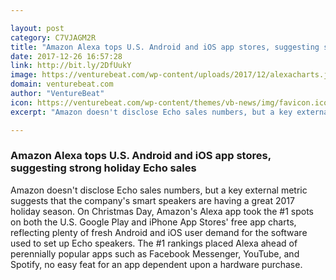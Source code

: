 ```yaml
---

layout: post
category: C7VJAGM2R
title: "Amazon Alexa tops U.S. Android and iOS app stores, suggesting strong holiday Echo sales"
date: 2017-12-26 16:57:28
link: http://bit.ly/2DfUukY
image: https://venturebeat.com/wp-content/uploads/2017/12/alexacharts.jpg?fit=780%2C390&strip=all
domain: venturebeat.com
author: "VentureBeat"
icon: https://venturebeat.com/wp-content/themes/vb-news/img/favicon.ico
excerpt: "Amazon doesn't disclose Echo sales numbers, but a key external metric suggests that the company's smart speakers are having a great 2017 holiday season. On Christmas Day, Amazon's Alexa app took the #1 spots on both the U.S. Google Play and iPhone App Stores' free app charts, reflecting plenty of fresh Android and iOS user demand for the software used to set up Echo speakers. The #1 rankings placed Alexa ahead of perennially popular apps such as Facebook Messenger, YouTube, and Spotify, no easy feat for an app dependent upon a hardware purchase."

---
```


### Amazon Alexa tops U.S. Android and iOS app stores, suggesting strong holiday Echo sales

Amazon doesn't disclose Echo sales numbers, but a key external metric suggests that the company's smart speakers are having a great 2017 holiday season. On Christmas Day, Amazon's Alexa app took the #1 spots on both the U.S. Google Play and iPhone App Stores' free app charts, reflecting plenty of fresh Android and iOS user demand for the software used to set up Echo speakers. The #1 rankings placed Alexa ahead of perennially popular apps such as Facebook Messenger, YouTube, and Spotify, no easy feat for an app dependent upon a hardware purchase.